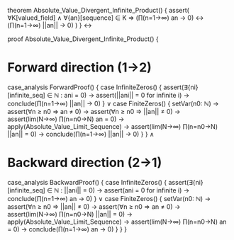 theorem Absolute_Value_Divergent_Infinite_Product() {
  assert(
    ∀K[valued_field] ∧ ∀{an}[sequence] ∈ K ⇒
    (∏(n=1→∞) an → 0) ↔ (∏(n=1→∞) ||an|| → 0)
  )
} ↔

proof Absolute_Value_Divergent_Infinite_Product() {
  # Forward direction (1→2)
  case_analysis ForwardProof() {
    case InfiniteZeros() {
      assert(∃{ni}[infinite_seq] ∈ ℕ : ani = 0) →
      assert(||ani|| = 0 for infinite i) →
      conclude(∏(n=1→∞) ||an|| → 0)
    } ∨
    case FiniteZeros() {
      setVar(n0: ℕ) →
      assert(∀n ≥ n0 ⇒ an ≠ 0) →
      assert(∀n ≥ n0 ⇒ ||an|| ≠ 0) →
      assert(lim(N→∞) ∏(n=n0→N) an = 0) →
      apply(Absolute_Value_Limit_Sequence) →
      assert(lim(N→∞) ∏(n=n0→N) ||an|| = 0) →
      conclude(∏(n=1→∞) ||an|| → 0)
    }
  } ∧

  # Backward direction (2→1)
  case_analysis BackwardProof() {
    case InfiniteZeros() {
      assert(∃{ni}[infinite_seq] ∈ ℕ : ||ani|| = 0) →
      assert(ani = 0 for infinite i) →
      conclude(∏(n=1→∞) an → 0)
    } ∨
    case FiniteZeros() {
      setVar(n0: ℕ) →
      assert(∀n ≥ n0 ⇒ ||an|| ≠ 0) →
      assert(∀n ≥ n0 ⇒ an ≠ 0) →
      assert(lim(N→∞) ∏(n=n0→N) ||an|| = 0) →
      apply(Absolute_Value_Limit_Sequence) →
      assert(lim(N→∞) ∏(n=n0→N) an = 0) →
      conclude(∏(n=1→∞) an → 0)
    }
  }
}